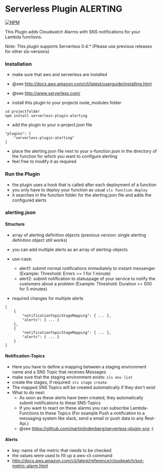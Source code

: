 Serverless Plugin ALERTING
==========================

[![NPM](https://nodei.co/npm/serverless-plugin-alerting.png?downloads=true)](https://nodei.co/npm/serverless-plugin-alerting/)

This Plugin adds Cloudwatch Alarms with SNS notifications for your Lambda functions.

*Note*: This plugin supports Serverless 0.4.* 
(Please use previous releases for other sls-versions)


### Installation

 - make sure that aws and serverless are installed
 - @see http://docs.aws.amazon.com/cli/latest/userguide/installing.html
 - @see http://www.serverless.com/

 - install this plugin to your projects node_modules folder

```
cd projectfolder
npm install serverless-plugin-alerting
```

 - add the plugin to your s-project.json file

```
"plugins": [
    "serverless-plugin-alerting"
]
```

 - place the alerting.json file next to your s-function.json in the directory of the function for which you want to configure alerting
 - feel free to modify it as required

### Run the Plugin

 - the plugin uses a hook that is called after each deployment of a function 
 - you only have to deploy your function as usual `sls function deploy`
 - it searches in the function folder for the alerting.json file and adds the configured alerts

### alerting.json

#### Structure
 - array of alerting definition objects (previous version: single alerting definition object still works)
 - you can add multiple alerts as an array of alerting-objects
 - use-case:
    - alert1: submit normal notifications immediately to instant messenger (Example: Threshold: Errors >= 1 for 1 minute)
    - alert2: submit notification to statuspage of your service to notify the customers about a problem (Example: Threshold: Duration >= 500 for 5 minutes)

- required changes for multiple alerts

```
[
    {
        "notificationTopicStageMapping": { ... },
        "alerts": { ... }
    },
    {
        "notificationTopicStageMapping": { ... },
        "alerts": { ... }
    }
]
```

#### Notification-Topics

 - Here you have to define a mapping between a staging environment name and a SNS Topic that receives Messages
 - make sure that the staging environment exists: `sls env list`
 - create the stages, if required: `sls stage create`
 - The mapped SNS Topics will be created automatically if they don't exist
 - What to do next:
    - As soon as these alerts have been created, they automatically submit notifications to these SNS-Topics
    - If you want to react on these alarms you can subscribe Lambda-Functions to these Topics
    (For example Push a notification to a messaging system like slack, send a email or push data to any Rest-Api.)
    - @see https://github.com/martinlindenberg/serverless-plugin-sns :)

#### Alerts

 - key: name of the metric that needs to be checked
 - the values were used to fill up a aws-cli command
 - http://docs.aws.amazon.com/cli/latest/reference/cloudwatch/put-metric-alarm.html
